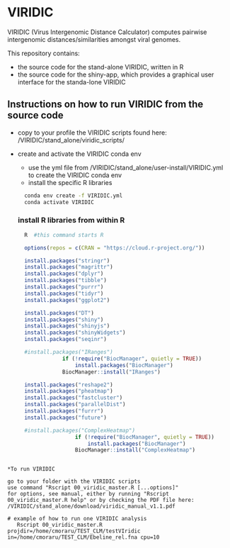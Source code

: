 # VIRIDIC
VIRIDIC (Virus Intergenomic Distance Calculator) computes pairwise intergenomic distances/similarities amongst viral genomes. 

This repository contains:
- the source code for the stand-alone VIRIDIC, written in R
- the source code for the shiny-app, which provides a graphical user interface for the standa-lone VIRIDIC


## Instructions on how to run VIRIDIC from the source code

* copy to your profile the VIRIDIC scripts found here: /VIRIDIC/stand_alone/viridic_scripts/

* create and activate the VIRIDIC conda env

	- use the yml file from /VIRIDIC/stand_alone/user-install/VIRIDIC.yml to create the VIRIDIC conda env
	- install the specific R libraries
	
  ```bash
	conda env create -f VIRIDIC.yml
	conda activate VIRIDIC
	```
  ### install R libraries from within R
  ```bash
	R  #this command starts R
  ```
  
  ```R
	options(repos = c(CRAN = "https://cloud.r-project.org/"))

	install.packages("stringr")
	install.packages("magrittr")
	install.packages("dplyr")
	install.packages("tibble")
	install.packages("purrr")
	install.packages("tidyr")
	install.packages("ggplot2")

	install.packages("DT")
	install.packages("shiny")
	install.packages("shinyjs")
	install.packages("shinyWidgets")
	install.packages("seqinr")

	#install.packages("IRanges")
				if (!require("BiocManager", quietly = TRUE))
				    install.packages("BiocManager")
				BiocManager::install("IRanges")

	install.packages("reshape2")
	install.packages("pheatmap")
	install.packages("fastcluster")
	install.packages("parallelDist")
  	install.packages("furrr")
	install.packages("future")

	#install.packages("ComplexHeatmap")
					if (!require("BiocManager", quietly = TRUE))
					    install.packages("BiocManager")
					BiocManager::install("ComplexHeatmap")
 ```

*To run VIRIDIC

go to your folder with the VIRIDIC scripts
use command "Rscript 00_viridic_master.R [...options]"
for options, see manual, either by running "Rscript 00_viridic_master.R help" or by checking the PDF file here: /VIRIDIC/stand_alone/download/viridic_manual_v1.1.pdf
 
# example of how to run one VIRIDIC analysis
	Rscript 00_viridic_master.R projdir=/home/cmoraru/TEST_CLM/testVIridic in=/home/cmoraru/TEST_CLM/Ebeline_rel.fna cpu=10
